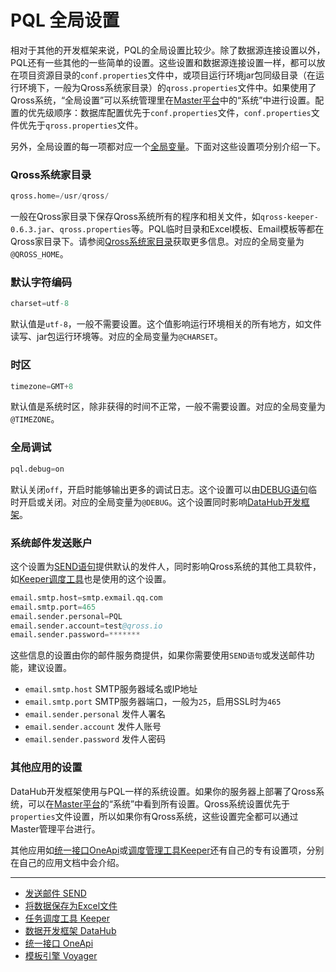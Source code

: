 # PQL 全局设置
相对于其他的开发框架来说，PQL的全局设置比较少。除了数据源连接设置以外，PQL还有一些其他的一些简单的设置。这些设置和数据源连接设置一样，都可以放在项目资源目录的`conf.properties`文件中，或项目运行环境jar包同级目录（在运行环境下，一般为Qross系统家目录）的`qross.properties`文件中。如果使用了Qross系统，“全局设置”可以系统管理里在[Master平台](/master/overview.md)中的“系统”中进行设置。配置的优先级顺序：数据库配置优先于`conf.properties`文件，`conf.properties`文件优先于`qross.properties`文件。

另外，全局设置的每一项都对应一个[全局变量](/pql/global.md)。下面对这些设置项分别介绍一下。

### Qross系统家目录
```s
qross.home=/usr/qross/
```
一般在Qross家目录下保存Qross系统所有的程序和相关文件，如`qross-keeper-0.6.3.jar`、`qross.properties`等。PQL临时目录和Excel模板、Email模板等都在Qross家目录下。请参阅[Qross系统家目录](/qross/home.md)获取更多信息。对应的全局变量为`@QROSS_HOME`。

### 默认字符编码
```s
charset=utf-8
```
默认值是`utf-8`，一般不需要设置。这个值影响运行环境相关的所有地方，如文件读写、jar包运行环境等。对应的全局变量为`@CHARSET`。

### 时区
```s
timezone=GMT+8
```
默认值是系统时区，除非获得的时间不正常，一般不需要设置。对应的全局变量为`@TIMEZONE`。

### 全局调试
```s
pql.debug=on
```
默认关闭`off`，开启时能够输出更多的调试日志。这个设置可以由[DEBUG语句](/pql/debug.md)临时开启或关闭。对应的全局变量为`@DEBUG`。这个设置同时影响[DataHub开发框架](/datahub/overview.md)。

### 系统邮件发送账户
这个设置为[SEND语句](/pql/send.md)提供默认的发件人，同时影响Qross系统的其他工具软件，如[Keeper调度工具](/keeper/overview.md)也是使用的这个设置。
```s
email.smtp.host=smtp.exmail.qq.com
email.smtp.port=465
email.sender.personal=PQL
email.sender.account=test@qross.io
email.sender.password=*******
```
这些信息的设置由你的邮件服务商提供，如果你需要使用`SEND语句`或发送邮件功能，建议设置。
* `email.smtp.host` SMTP服务器域名或IP地址
* `email.smtp.port` SMTP服务器端口，一般为`25`，启用SSL时为`465`
* `email.sender.personal` 发件人署名
* `email.sender.account` 发件人账号
* `email.sender.password` 发件人密码
  
### 其他应用的设置
DataHub开发框架使用与PQL一样的系统设置。如果你的服务器上部署了Qross系统，可以在[Master平台](/master/overview.md)的“系统”中看到所有设置。Qross系统设置优先于`properties`文件设置，所以如果你有Qross系统，这些设置完全都可以通过Master管理平台进行。

其他应用如[统一接口OneApi](/oneapi/overview.md)或[调度管理工具Keeper](/keeper/overview.md)还有自己的专有设置项，分别在自己的应用文档中会介绍。

---
* [发送邮件 SEND](/pql/send.md)
* [将数据保存为Excel文件](/pql/excel.md)
* [任务调度工具 Keeper](/keeper/overview.md)
* [数据开发框架 DataHub](/datahub/overview.md)
* [统一接口 OneApi](/oneapi/overview.md)
* [模板引擎 Voyager](/voyager/overview.md)